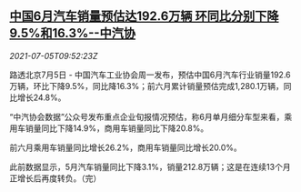 <!--1625479262000-->
[中国6月汽车销量预估达192.6万辆 环同比分别下降9.5%和16.3%--中汽协](https://cn.reuters.com/article/china-june-car-sales-0705-idCNKCS2EB0NO)
------

<div><i>2021-07-05T09:52:23Z</i></div><p>路透北京7月5日 - 中国汽车工业协会周一发布，预估中国6月汽车行业销量192.6万辆，环比下降9.5%，同比降16.3%；前六月累计销量预估完成1,280.1万辆，同比增长24.8%。</p><p>“中汽协会数据”公众号发布重点企业旬报情况预估，称6月单月细分车型来看，乘用车销量同比下降14.9%，商用车销量同比下降20.8%。</p><p>前六月乘用车销量同比增长26.2%，商用车销量同比增长20.0%。</p><p>此前数据显示，5月汽车销量同比下降3.1%，销量212.8万辆；这是在连续13个月正增长后再度转负。（完）</p>
